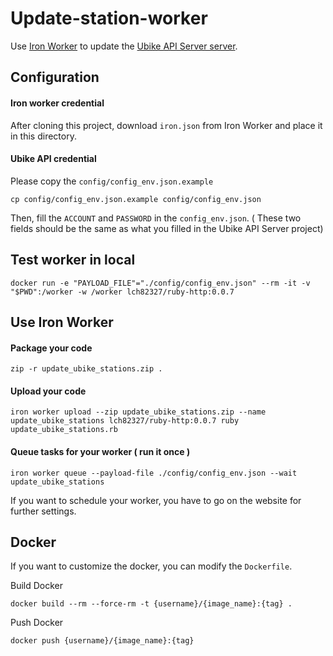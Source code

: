 # Update-station-worker

Use [Iron Worker](https://www.iron.io/platform/ironworker/) to update the [Ubike API Server server](https://github.com/vicky-sunshine/ubike).

## Configuration

#### Iron worker credential
After cloning this project, download `iron.json` from Iron Worker and place it in this directory.

#### Ubike API credential
Please copy the `config/config_env.json.example`
```shell
cp config/config_env.json.example config/config_env.json
```
Then, fill the `ACCOUNT` and `PASSWORD` in the `config_env.json`. ( These two fields should be the same as what you filled in the Ubike API Server project)

## Test worker in local
```shell
docker run -e "PAYLOAD_FILE"="./config/config_env.json" --rm -it -v "$PWD":/worker -w /worker lch82327/ruby-http:0.0.7
```
## Use Iron Worker
#### Package your code
```
zip -r update_ubike_stations.zip .
```
#### Upload your code
```
iron worker upload --zip update_ubike_stations.zip --name update_ubike_stations lch82327/ruby-http:0.0.7 ruby update_ubike_stations.rb
```
#### Queue tasks for your worker ( run it once )
```
iron worker queue --payload-file ./config/config_env.json --wait update_ubike_stations
```
If you want to schedule your worker, you have to go on the website for further settings.


## Docker
If you want to customize the docker, you can modify the `Dockerfile`.

Build Docker
```
docker build --rm --force-rm -t {username}/{image_name}:{tag} .
```
Push Docker
```
docker push {username}/{image_name}:{tag}
```

